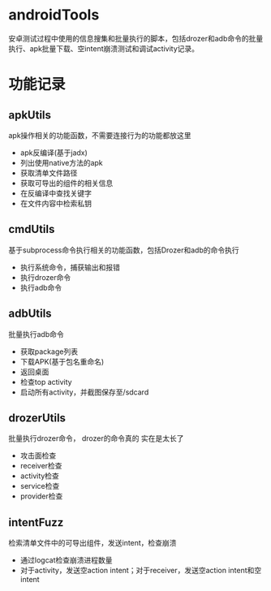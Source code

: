 # androidTools
安卓测试过程中使用的信息搜集和批量执行的脚本，包括drozer和adb命令的批量执行、apk批量下载、空intent崩溃测试和调试activity记录。

# 功能记录
## apkUtils
apk操作相关的功能函数，不需要连接行为的功能都放这里
* apk反编译(基于jadx)
* 列出使用native方法的apk
* 获取清单文件路径
* 获取可导出的组件的相关信息
* 在反编译中查找关键字
* 在文件内容中检索私钥
## cmdUtils
基于subprocess命令执行相关的功能函数，包括Drozer和adb的命令执行
* 执行系统命令，捕获输出和报错
* 执行drozer命令
* 执行adb命令
## adbUtils
批量执行adb命令
* 获取package列表
* 下载APK(基于包名重命名)
* 返回桌面
* 检查top activity
* 启动所有activity，并截图保存至/sdcard
## drozerUtils
批量执行drozer命令， drozer的命令真的 实在是太长了
* 攻击面检查
* receiver检查
* activity检查
* service检查
* provider检查
## intentFuzz
检索清单文件中的可导出组件，发送intent，检查崩溃
* 通过logcat检查崩溃进程数量
* 对于activity，发送空action intent；对于receiver，发送空action intent和空intent
